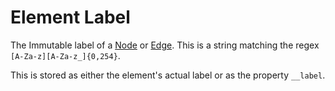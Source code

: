 # Element Label
The Immutable label of a [Node](node.md) or [Edge](edge.md). This is a string matching the regex `[A-Za-z][A-Za-z_]{0,254}`.

This is stored as either the element's actual label or as the property `__label`.